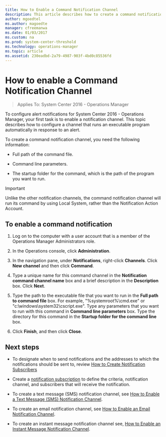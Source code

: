 ```yaml
---
title: How to Enable a Command Notification Channel
description: This article describes how to create a command notification channel in Operations Manager.
author: mgoedtel
ms.author: magoedte
manager: cfreemanwa
ms.date: 01/03/2017
ms.custom: na
ms.prod: system-center-threshold
ms.technology: operations-manager
ms.topic: article
ms.assetid: 230eadbd-2a79-4987-903f-4bd0c85536fd
---
```


# How to enable a Command Notification Channel

>Applies To: System Center 2016 - Operations Manager

To configure alert notifications for System Center 2016 - Operations Manager, your first task is to enable a notification channel. This topic describes how to configure a channel that runs an executable program automatically in response to an alert.  
  
To create a command notification channel, you need the following information:  
  
-   Full path of the command file.  
  
-   Command line parameters.  
  
-   The startup folder for the command, which is the path of the program you want to run.  
  
> [!IMPORTANT]  
> Unlike the other notification channels, the command notification channel will run its command by using Local System, rather than the Notification Action Account.  
  
## To enable a command notification  
  
1.  Log on to the computer with a user account that is a member of the Operations Manager Administrators role.  
  
2.  In the Operations console, click **Administration**.  
  
3.  In the navigation pane, under **Notifications**, right-click **Channels**. Click **New channel** and then click **Command**.  
  
4.  Type a unique name for this command channel in the **Notification command channel name** box and a brief description in the **Description** box. Click **Next**.  
  
5.  Type the path to the executable file that you want to run in the **Full path to command file**  box. For example, "%systemroot%\cmd.exe" or "c:\windows\system32\cscript.exe". Type any parameters that you want to run with this command in **Command line parameters** box. Type the  directory for this command in the **Startup folder for the command line** box.  
  
6.  Click **Finish**, and then click **Close**.  
  
## Next steps

* To designate when to send notifications and the addresses to which the notifications should be sent to, review [How to Create Notification Subscribers](how-to-create-notification-subscribers.md)

* Create a [notification subscription](how-to-create-notification-subscriptions.md) to define the criteria, notification channel, and subscribers that will receive the notification.  

* To create a text message (SMS) notification channel, see [How to Enable a Text Message (SMS) Notification Channel](how-to-enable-a-text-message-notification-channel.md).

* To create an email notification channel, see [How to Enable an Email Notification Channel](how-to-enable-an-email-notification-channel.md). 

* To create an instant message notification channel see, [How to Enable an Instant Message Notification Channel](how-to-enable-an-instant-message-notification-channel.md).
